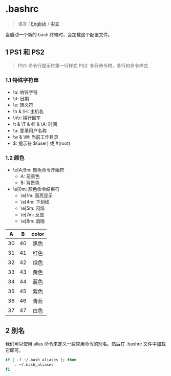 # .bashrc

> 语言 | [English](https://github.com/xuejun-xj/tool_configurations/blob/main/bash/README.md) / [中文](https://github.com/xuejun-xj/tool_configurations/blob/main/bash/README-zh.md)

当启动一个新的 bash 终端时，会加载这个配置文件。

## 1 PS1 和 PS2

> PS1: 命令行提示符第一行样式
> PS2: 多行命令时，多行的命令样式

### 1.1 特殊字符串

- \a: 响铃字符
- \d: 日期
- \e: 转义符
- \h & \H: 主机名
- \n\r: 换行回车
- \t & \T & \@ & \A: 时间
- \u: 登录用户名称
- \w & \W: 当前工作目录
- \$: 提示符 $(user) 或 #(root)

### 1.2 颜色

- \e[A;Bm: 颜色命令开始符
   - A: 前景色
   - B: 背景色
- \e[0m: 颜色命令结束符
   - \e[1m: 高亮显示
   - \e[4m: 下划线
   - \e[5m: 闪烁
   - \e[7m: 反显
   - \e[8m: 消隐

|  A |  B | color |
|:--:|:--:|:-----:|
| 30 | 40 |  黑色 |
| 31 | 41 |  红色 |
| 32 | 42 |  绿色 |
| 33 | 43 |  黄色 |
| 34 | 44 |  蓝色 |
| 35 | 45 |  紫色 |
| 36 | 46 |  青蓝 |
| 37 | 47 |  白色 |

## 2 别名

我们可以使用 alias 命令来定义一些常用命令的别名。然后在 .bashrc 文件中加载它即可。

```bash
if [ -f ~/.bash_aliases ]; then
    . ~/.bash_aliases
fi
```

